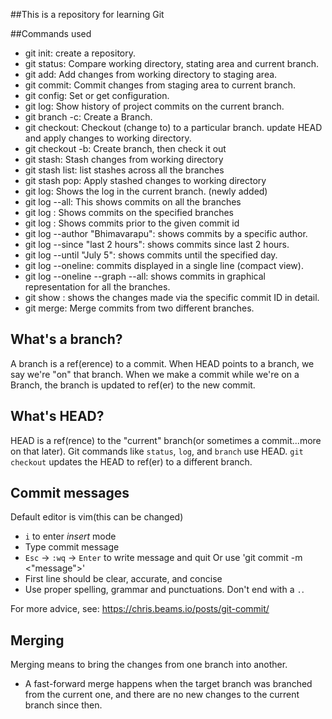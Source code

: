 ##This is a repository for learning Git

##Commands used

- git init: create a repository.
- git status: Compare working directory, stating area and current branch.
- git add: Add changes from working directory to staging area.
- git commit: Commit changes from staging area to current branch.
- git config: Set or get configuration.
- git log: Show history of project commits on the current branch.
- git branch -c: Create a Branch.
- git checkout: Checkout (change to) to a particular branch. update HEAD and apply changes to working directory.
- git checkout -b: Create branch, then check it out
- git stash: Stash changes from  working directory
- git stash list: list stashes across all the branches
- git stash pop: Apply stashed changes to working directory
- git log: Shows the log in the current branch. (newly added)
- git log --all: This shows commits on all the branches
- git log <branch name>: Shows commits on the specified branches
- git log <commit id>: Shows commits prior to the given commit id
- git log --author "Bhimavarapu": shows commits by a specific author.
- git log --since "last 2 hours": shows commits since last 2 hours.
- git log --until "July 5": shows commits until the specified day.
- git log --oneline: commits displayed in a single line (compact view).
- git log --oneline --graph --all: shows commits in graphical representation for all the branches.
- git show <commit id>: shows the changes made via the specific commit ID in detail.
- git merge: Merge commits from two different branches.

## What's a branch?

A branch is a ref(erence) to a commit. When HEAD points to a branch, we say we're "on" that branch. When we make a commit while we're on a Branch, the branch is updated to ref(er) to the new commit.

## What's HEAD?

HEAD is a ref(rence) to the "current" branch(or sometimes a commit...more on that later). Git commands like `status`, `log`, and `branch` use HEAD. `git checkout` updates the HEAD to ref(er) to a different branch.

## Commit messages

Default editor is vim(this can be changed)
 - `i` to enter *insert* mode
 - Type commit message
 - `Esc` -> `:wq` -> `Enter` to write message and quit Or use 'git commit -m <"message">'
 - First line should be clear, accurate, and concise
 - Use proper spelling, grammar and punctuations.
 Don't end with a `.`.

 For more advice, see: https://chris.beams.io/posts/git-commit/

## Merging

Merging means to bring the changes from one branch into another.

- A fast-forward merge happens when the target branch was branched from the current one, and there are no new changes to the current branch since then.
